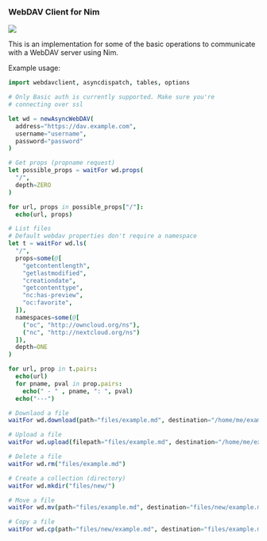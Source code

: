 ### WebDAV Client for Nim

[![](https://github.com/beshrkayali/webdavclient/workflows/CI/badge.svg)](https://github.com/beshrkayali/webdavclient/actions?query=workflow%3ACI)


This is an implementation for some of the basic
operations to communicate with a WebDAV server using Nim.


Example usage:

```nim
import webdavclient, asyncdispatch, tables, options

# Only Basic auth is currently supported. Make sure you're
# connecting over ssl

let wd = newAsyncWebDAV(
  address="https://dav.example.com",
  username="username",
  password="password"
)

# Get props (propname request)
let possible_props = waitFor wd.props(
  "/",
  depth=ZERO
)

for url, props in possible_props["/"]:
  echo(url, props)

# List files
# Default webdav properties don't require a namespace
let t = waitFor wd.ls(
  "/",
  props=some(@[
    "getcontentlength",
    "getlastmodified",
	"creationdate",
	"getcontenttype",
	"nc:has-preview",
	"oc:favorite",
  ]),
  namespaces=some(@[
    ("oc", "http://owncloud.org/ns"),
    ("nc", "http://nextcloud.org/ns")
  ]),
  depth=ONE
)

for url, prop in t.pairs:
  echo(url)
  for pname, pval in prop.pairs:
    echo(" - " , pname, ": ", pval)
  echo("---")

# Downlaod a file
waitFor wd.download(path="files/example.md", destination="/home/me/example.md")

# Upload a file
waitFor wd.upload(filepath="files/example.md", destination="/home/me/example.md")

# Delete a file
waitFor wd.rm("files/example.md")

# Create a collection (directory)
waitFor wd.mkdir("files/new/")

# Move a file
waitFor wd.mv(path="files/example.md", destination="files/new/example.md", overwrite=true)

# Copy a file
waitFor wd.cp(path="files/new/example.md", destination="files/example.md", overwrite=true)
```
